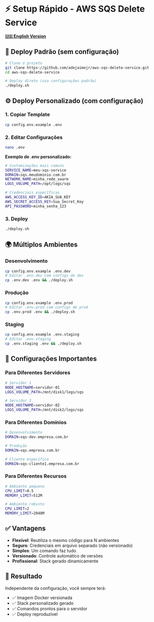 # ⚡ Setup Rápido - AWS SQS Delete Service

**[🇺🇸 English Version](SETUP.md)**

## 🚀 Deploy Padrão (sem configuração)

```bash
# Clone o projeto
git clone https://github.com/adejaimejr/aws-sqs-delete-service.git
cd aws-sqs-delete-service

# Deploy direto (usa configurações padrão)
./deploy.sh
```

## ⚙️ Deploy Personalizado (com configuração)

### 1. Copiar Template
```bash
cp config.env.example .env
```

### 2. Editar Configurações
```bash
nano .env
```

**Exemplo de .env personalizado:**
```bash
# Customizações mais comuns
SERVICE_NAME=meu-sqs-service
DOMAIN=sqs.meudominio.com.br
NETWORK_NAME=minha_rede_swarm
LOGS_VOLUME_PATH=/opt/logs/sqs

# Credenciais específicas
AWS_ACCESS_KEY_ID=AKIA_SUA_KEY
AWS_SECRET_ACCESS_KEY=Sua_Secret_Key
API_PASSWORD=minha_senha_123
```

### 3. Deploy
```bash
./deploy.sh
```

## 🌍 Múltiplos Ambientes

### Desenvolvimento
```bash
cp config.env.example .env.dev
# Editar .env.dev com configs de dev
cp .env.dev .env && ./deploy.sh
```

### Produção
```bash
cp config.env.example .env.prod
# Editar .env.prod com configs de prod
cp .env.prod .env && ./deploy.sh
```

### Staging
```bash
cp config.env.example .env.staging
# Editar .env.staging
cp .env.staging .env && ./deploy.sh
```

## 🔧 Configurações Importantes

### Para Diferentes Servidores
```bash
# Servidor 1
NODE_HOSTNAME=servidor-01
LOGS_VOLUME_PATH=/mnt/disk1/logs/sqs

# Servidor 2  
NODE_HOSTNAME=servidor-02
LOGS_VOLUME_PATH=/mnt/disk2/logs/sqs
```

### Para Diferentes Domínios
```bash
# Desenvolvimento
DOMAIN=sqs-dev.empresa.com.br

# Produção
DOMAIN=sqs.empresa.com.br

# Cliente específico
DOMAIN=sqs-cliente1.empresa.com.br
```

### Para Diferentes Recursos
```bash
# Ambiente pequeno
CPU_LIMIT=0.5
MEMORY_LIMIT=512M

# Ambiente robusto
CPU_LIMIT=2
MEMORY_LIMIT=2048M
```

## ✅ Vantagens

- **Flexível**: Reutiliza o mesmo código para N ambientes
- **Seguro**: Credenciais em arquivo separado (não versionado)
- **Simples**: Um comando faz tudo
- **Versionado**: Controle automático de versões
- **Profissional**: Stack gerado dinamicamente

## 🎯 Resultado

Independente da configuração, você sempre terá:
- ✅ Imagem Docker versionada
- ✅ Stack personalizado gerado
- ✅ Comandos prontos para o servidor
- ✅ Deploy reproduzível 